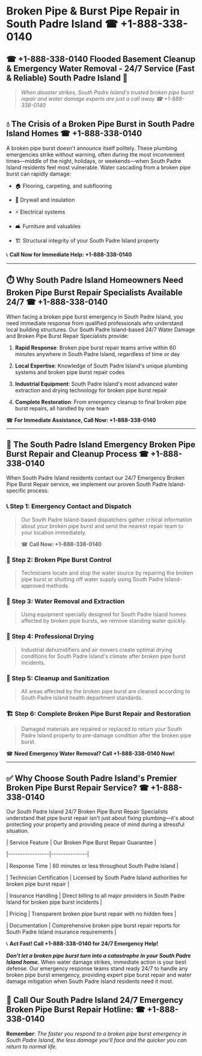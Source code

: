 # Broken Pipe & Burst Pipe Repair in South Padre Island ☎ +1-888-338-0140  
## ☎ +1-888-338-0140 Flooded Basement Cleanup & Emergency Water Removal - 24/7 Service (Fast & Reliable) South Padre Island 🚨  

> *When disaster strikes, South Padre Island's trusted broken pipe burst repair and water damage experts are just a call away ☎ +1-888-338-0140*  

## 💧 The Crisis of a Broken Pipe Burst in South Padre Island Homes ☎ +1-888-338-0140  

A broken pipe burst doesn't announce itself politely. These plumbing emergencies strike without warning, often during the most inconvenient times—middle of the night, holidays, or weekends—when South Padre Island residents feel most vulnerable. Water cascading from a broken pipe burst can rapidly damage:  

* 🏠 Flooring, carpeting, and subflooring  
* 🧱 Drywall and insulation  
* ⚡ Electrical systems  
* 🛋️ Furniture and valuables  
* 🏗️ Structural integrity of your South Padre Island property  

📞 **Call Now for Immediate Help: +1-888-338-0140**  

---  

## ⏱️ Why South Padre Island Homeowners Need Broken Pipe Burst Repair Specialists Available 24/7 ☎ +1-888-338-0140  

When facing a broken pipe burst emergency in South Padre Island, you need immediate response from qualified professionals who understand local building structures. Our South Padre Island-based 24/7 Water Damage and Broken Pipe Burst Repair Specialists provide:  

1. **Rapid Response**: Broken pipe burst repair teams arrive within 60 minutes anywhere in South Padre Island, regardless of time or day  
2. **Local Expertise**: Knowledge of South Padre Island's unique plumbing systems and broken pipe burst repair codes  
3. **Industrial Equipment**: South Padre Island's most advanced water extraction and drying technology for broken pipe burst repair  
4. **Complete Restoration**: From emergency cleanup to final broken pipe burst repairs, all handled by one team  

☎ **For Immediate Assistance, Call Now: +1-888-338-0140**  

---  

## 🔧 The South Padre Island Emergency Broken Pipe Burst Repair and Cleanup Process ☎ +1-888-338-0140  

When South Padre Island residents contact our 24/7 Emergency Broken Pipe Burst Repair service, we implement our proven South Padre Island-specific process:  

### 📞 Step 1: Emergency Contact and Dispatch  
> Our South Padre Island-based dispatchers gather critical information about your broken pipe burst and send the nearest repair team to your location immediately.  
> ☎ **Call Now: +1-888-338-0140**  

### 🚿 Step 2: Broken Pipe Burst Control  
> Technicians locate and stop the water source by repairing the broken pipe burst or shutting off water supply using South Padre Island-approved methods.  

### 🌊 Step 3: Water Removal and Extraction  
> Using equipment specially designed for South Padre Island homes affected by broken pipe bursts, we remove standing water quickly.  

### 💨 Step 4: Professional Drying  
> Industrial dehumidifiers and air movers create optimal drying conditions for South Padre Island's climate after broken pipe burst incidents.  

### 🧼 Step 5: Cleanup and Sanitization  
> All areas affected by the broken pipe burst are cleaned according to South Padre Island health department standards.  

### 🏗️ Step 6: Complete Broken Pipe Burst Repair and Restoration  
> Damaged materials are repaired or replaced to return your South Padre Island property to pre-damage condition after the broken pipe burst.  

☎ **Need Emergency Water Removal? Call +1-888-338-0140 Now!**  

---  

## ✅ Why Choose South Padre Island's Premier Broken Pipe Burst Repair Service? ☎ +1-888-338-0140  

Our South Padre Island 24/7 Broken Pipe Burst Repair Specialists understand that pipe burst repair isn't just about fixing plumbing—it's about protecting your property and providing peace of mind during a stressful situation.  

| Service Feature | Our Broken Pipe Burst Repair Guarantee |  
|-----------------|---------------|  
| Response Time | 60 minutes or less throughout South Padre Island |  
| Technician Certification | Licensed by South Padre Island authorities for broken pipe burst repair |  
| Insurance Handling | Direct billing to all major providers in South Padre Island for broken pipe burst incidents |  
| Pricing | Transparent broken pipe burst repair with no hidden fees |  
| Documentation | Comprehensive broken pipe burst repair reports for South Padre Island insurance requirements |  

📞 **Act Fast! Call +1-888-338-0140 for 24/7 Emergency Help!**  

***Don't let a broken pipe burst turn into a catastrophe in your South Padre Island home.*** When water damage strikes, immediate action is your best defense. Our emergency response teams stand ready 24/7 to handle any broken pipe burst emergency, providing expert pipe burst repair and water damage mitigation when South Padre Island residents need it most.  

## 📱 Call Our South Padre Island 24/7 Emergency Broken Pipe Burst Repair Hotline: ☎ +1-888-338-0140  

**Remember**: *The faster you respond to a broken pipe burst emergency in South Padre Island, the less damage you'll face and the quicker you can return to normal life.*
